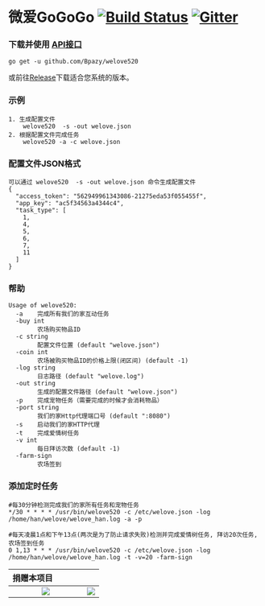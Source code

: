 微爱GoGoGo [![Build Status](https://travis-ci.org/Bpazy/welove520.svg?branch=master)](https://travis-ci.org/Bpazy/welove520) [![Gitter](http://badges.gitter.im/JoinChat.svg)](https://gitter.im/welove520/Lobby)
=============

### 下载并使用 [API接口](https://github.com/Bpazy/welove520/blob/master/API.md)
```
go get -u github.com/Bpazy/welove520
```
或前往[Release](https://github.com/Bpazy/welove520/releases)下载适合您系统的版本。

### 示例
```
1. 生成配置文件 
    welove520  -s -out welove.json
2. 根据配置文件完成任务 
    welove520 -a -c welove.json
```

### 配置文件JSON格式
```
可以通过 welove520  -s -out welove.json 命令生成配置文件
{
  "access_token": "562949961343086-21275eda53f055455f",
  "app_key": "ac5f34563a4344c4",
  "task_type": [
    1,
    4,
    5,
    6,
    7,
    11
  ]
}
```

### 帮助
```
Usage of welove520:
  -a    完成所有我们的家互动任务
  -buy int
        农场购买物品ID
  -c string
        配置文件位置 (default "welove.json")
  -coin int
        农场被购买物品ID的价格上限(闭区间) (default -1)
  -log string
        日志路径 (default "welove.log")
  -out string
        生成的配置文件路径 (default "welove.json")
  -p    完成宠物任务（需要完成的时候才会消耗物品）
  -port string
        我们的家Http代理端口号 (default ":8080")
  -s    启动我们的家HTTP代理
  -t    完成爱情树任务
  -v int
        每日拜访次数 (default -1)
  -farm-sign
        农场签到
```

### 添加定时任务
```
#每30分钟检测完成我们的家所有任务和宠物任务
*/30 * * * * /usr/bin/welove520 -c /etc/welove.json -log /home/han/welove/welove_han.log -a -p

#每天凌晨1点和下午13点(两次是为了防止请求失败)检测并完成爱情树任务, 拜访20次任务, 农场签到任务
0 1,13 * * * /usr/bin/welove520 -c /etc/welove.json -log /home/han/welove/welove_han.log -t -v=20 -farm-sign
```

捐赠本项目             | 　
:-------------------------:|:-------------------------:
<img src="https://cloud.githubusercontent.com/assets/9838749/24434697/c7d99414-1463-11e7-8931-1d88731fc1c5.png">  |  <img src="https://cloud.githubusercontent.com/assets/9838749/24434701/cbac6b84-1463-11e7-8839-7eae8cb42365.png">

